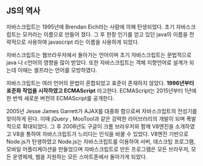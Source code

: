 ## JS의 역사

자바스크립트는 1995년에 Brendan Eich라는 사람에 의해 탄생되었다. 초기 자바스크립트는 모카라는 이름으로 만들어 졌다.
그 후 한창 인기를 얻고 있던 java의 이름을 전략적으로 사용하여 javascript 라는 이름을 사용하게 되었다.

자바스크립트는 웹브라우저에서 돌아가는 언어이며 초기 자바스크립트는 문법적으로 java 나 c언어의 영향을 많이 받았다. 
또한 자바스크립트는 객체 지향언어로 설계가 되는데 이때는 셀프라는 언어를 모방하였다.

자바스크립트는 여러 언어의 문법이 혼합되었고 표준이 존재하지 않았다. **1996년부터 표준화 작업을 시작하였고 ECMAScript** 라고한다. 
ECMAScript는 2015년부터 1년에 한 번씩 새로운 버전의 ECMAScript를 공개한다.

2005년 Jesse James Garrett가 AJAX를 대중화 함으로써 자바스크립트의 전성기를 맞이하게 된다.
이때 jQuery , MooTool과 같은 강력한 라이브러리의 개발이 되며 폭발적으로 확대되었다. 
그 후 2008년도 구글이 크롬 브라우저와 함께 V8엔진을 소개하였고 V8을 통하여 자바스크립트가 느리다는 인식을 바꿀 수 있었다.
V8엔진 기반으로 Node.js가 탄생하였고 Node.js는 자바스크립트를 이용하여 서버, 데스크탑 프로그램, 모바일 어플리케이션을 만들었으며 
자바스크립트로 만든 프로그램은 모든 브라우저, 모든 운영체제, 웹을 지원하는 모든 스마트폰에서 돌아가게 되었다.
